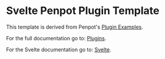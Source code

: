 # Svelte Penpot Plugin Template

This template is derived from Penpot's [Plugin Examples](https://github.com/penpot/plugin-examples).

For the full documentation go to: [Plugins](https://help.penpot.app/plugins/).

For the Svelte documentation go to: [Svelte](https://svelte.dev/docs/svelte/overview).
